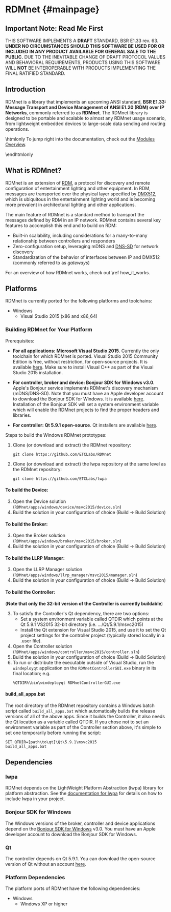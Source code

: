 # RDMnet                                                            {#mainpage}

## Important Note: Read Me First

THIS SOFTWARE IMPLEMENTS A **DRAFT** STANDARD, BSR E1.33 rev. 63. **UNDER NO
CIRCUMSTANCES SHOULD THIS SOFTWARE BE USED FOR OR INCLUDED IN ANY PRODUCT
AVAILABLE FOR GENERAL SALE TO THE PUBLIC.** DUE TO THE INEVITABLE CHANGE OF
DRAFT PROTOCOL VALUES AND BEHAVIORAL REQUIREMENTS, PRODUCTS USING THIS SOFTWARE
WILL **NOT** BE INTEROPERABLE WITH PRODUCTS IMPLEMENTING THE FINAL RATIFIED
STANDARD.

## Introduction

RDMnet is a library that implements an upcoming ANSI standard, **BSR E1.33:
Message Transport and Device Management of ANSI E1.20 (RDM) over IP Networks**,
commonly referred to as **RDMnet**. The RDMnet library is designed to be
portable and scalable to almost any RDMnet usage scenario, from lightweight
embedded devices to large-scale data sending and routing operations.

\htmlonly
To jump right into the documentation, check out the
<a href="modules.html">Modules Overview</a>.

\endhtmlonly
## What is RDMnet?

RDMnet is an extension of [RDM](http://www.rdmprotocol.org), a protocol for
discovery and remote configuration of entertainment lighting and other
equipment. In RDM, messages are transported over the physical layer specified
by [DMX512](https://en.wikipedia.org/wiki/DMX512), which is ubiquitous in the
entertainment lighting world and is becoming more prevalent in architectural
lighting and other applications.

The main feature of RDMnet is a standard method to transport the messages
defined by RDM in an IP network. RDMnet contains several key features to
accomplish this end and to build on RDM:

* Built-in scalability, including considerations for a many-to-many
  relationship between controllers and responders
* Zero-configuration setup, leveraging mDNS and [DNS-SD](http://www.dns-sd.org/)
  for network discovery
* Standardization of the behavior of interfaces between IP and DMX512 (commonly
  referred to as *gateways*)

For an overview of how RDMnet works, check out \ref how_it_works.

## Platforms

RDMnet is currently ported for the following platforms and toolchains:
* Windows
  + Visual Studio 2015 (x86 and x86_64)

### Building RDMnet for Your Platform

Prerequisites:

* **For all applications: Microsoft Visual Studio 2015**. Currently the only
  toolchain for which RDMnet is ported. Visual Studio 2015 Community Edition is
  free, without restriction, for open-source projects. It is available
  [here](https://visualstudio.microsoft.com/vs/older-downloads/). Make sure to
  install Visual C++ as part of the Visual Studio 2015 installation.

* **For controller, broker and device: Bonjour SDK for Windows v3.0**. Apple's
  Bonjour service implements RDMnet's discovery mechanism (mDNS/DNS-SD). Note
  that you must have an Apple developer account to download the Bonjour SDK for
  Windows. It is available [here](https://developer.apple.com/bonjour/).
  Installation of the Bonjour SDK will set a system environment variable which
  will enable the RDMnet projects to find the proper headers and libraries.

* **For controller: Qt 5.9.1 open-source**.  Qt installers are available
  [here](https://www.qt.io/download).

Steps to build the Windows RDMnet prototypes:

1. Clone (or download and extract) the RDMnet repository:
   ```
   git clone https://github.com/ETCLabs/RDMnet
   ```
2. Clone (or download and extract) the lwpa repository at the same level as the
   RDMnet repository:
   ```
   git clone https://github.com/ETCLabs/lwpa
   ```

#### To build the Device:

3. Open the Device solution (`RDMnet/apps/windows/device/msvc2015/device.sln`)
4. Build the solution in your configuration of choice (Build -> Build Solution)

#### To build the Broker:

3. Open the Broker solution (`RDMnet/apps/windows/broker/msvc2015/broker.sln`)
4. Build the solution in your configuration of choice (Build -> Build Solution)

#### To build the LLRP Manager:

3. Open the LLRP Manager solution (`RDMnet/apps/windows/llrp_manager/msvc2015/manager.sln`)
4. Build the solution in your configuration of choice (Build -> Build Solution)

#### To build the Controller:

(**Note that only the 32-bit version of the Controller is currently buildable**)

3. To satisfy the Controller's Qt dependency, there are two options:
   + Set a system environment variable called QTDIR which points at the Qt
     5.9.1 VS2015 32-bit directory (i.e. .../Qt/5.9.1/msvc2015)
   + Install the Qt extension for Visual Studio 2015, and use it to set the
     Qt project settings for the controller project (typically stored locally
     in a .user file).
4. Open the Controller solution (`RDMnet/apps/windows/controller/msvc2015/controller.sln`)
5. Build the solution in your configuration of choice (Build -> Build Solution)
6. To run or distribute the executable outside of Visual Studio, run the
   `windeployqt` application on the `RDMnetControllerGUI.exe` binary in its
   final location; e.g.
   ```
   %QTDIR%\bin\windeployqt RDMnetControllerGUI.exe
   ```

#### build_all_apps.bat

The root directory of the RDMnet repository contains a Windows batch script
called `build_all_apps.bat` which automatically builds the release versions of
all of the above apps. Since it builds the Controller, it also needs the Qt
location as a variable called QTDIR. If you chose not to set an environment
variable as part of the Controller section above, it's simple to set one
temporarily before running the script:
```
SET QTDIR=[path\to\qt]\Qt\5.9.1\msvc2015
build_all_apps.bat
```

## Dependencies

### lwpa

RDMnet depends on the LightWeight Platform Abstraction (lwpa) library for
platform abstraction. See the
[documentation for lwpa](https://etclabs.github.io/lwpa) for details on how to
include lwpa in your project.

### Bonjour SDK for Windows

The Windows versions of the broker, controller and device applications depend
on the [Bonjour SDK for Windows](https://developer.apple.com/bonjour/) v3.0.
You must have an Apple developer account to download the Bonjour SDK for
Windows.

### Qt

The controller depends on Qt 5.9.1. You can download the open-source version of
Qt without an account [here](https://www.qt.io/download).

### Platform Dependencies

The platform ports of RDMnet have the following dependencies:
* Windows
  + Windows XP or higher
